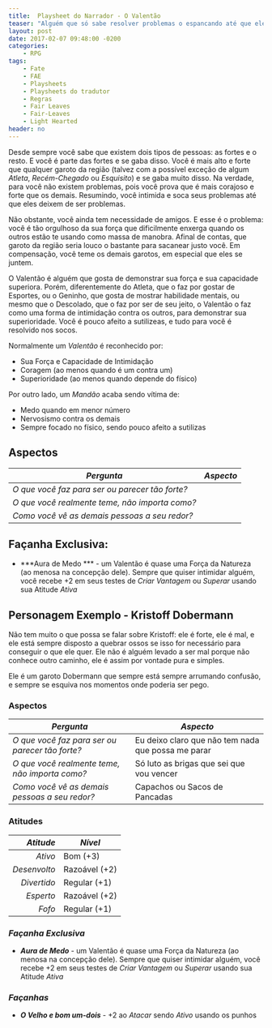 ```yaml
---
title:  Playsheet do Narrador - O Valentão
teaser: "Alguém que só sabe resolver problemas o espancando até que eles deixem de ser problemas"
layout: post
date: 2017-02-07 09:48:00 -0200
categories: 
    - RPG
tags:
    - Fate
    - FAE
    - Playsheets
    - Playsheets do tradutor
    - Regras
    - Fair Leaves
    - Fair-Leaves
    - Light Hearted
header: no
---
```



Desde sempre você sabe que existem dois tipos de pessoas: as fortes e o resto. E você é parte das fortes e se gaba disso. Você é mais alto e forte que qualquer garoto da região (talvez com a possível exceção de algum _Atleta_, _Recém-Chegado_ ou _Esquisito_) e se gaba muito disso. Na verdade, para você não existem problemas, pois você prova que é mais corajoso e forte que os demais. Resumindo, você intimida e soca seus problemas até que eles deixem de ser problemas.

Não obstante, você ainda tem necessidade de amigos. E esse é o problema: você é tão orgulhoso da sua força que dificilmente enxerga quando os outros estão te usando como massa de manobra. Afinal de contas, que garoto da região seria louco o bastante para sacanear justo você. Em compensação, você teme os demais garotos, em especial que eles se juntem.

O Valentão é alguém que gosta de demonstrar sua força e sua capacidade superiora. Porém, diferentemente do Atleta, que o faz por gostar de Esportes, ou o Geninho, que gosta de mostrar habilidade mentais, ou mesmo que o Descolado, que o faz por ser de seu jeito, o Valentão o faz como uma forma de intimidação contra os outros, para demonstrar sua superioridade. Você é pouco afeito a sutilizeas, e tudo para você é resolvido nos socos.

<!-- excerpt -->

Normalmente um _Valentão_ é reconhecido por:

+ Sua Força e Capacidade de Intimidação
+ Coragem (ao menos quando é um contra um)
+ Superioridade (ao menos quando depende do físico)

Por outro lado, um _Mandão_ acaba sendo vítima de:

+ Medo quando em menor número
+ Nervosismo contra os demais
+ Sempre focado no físico, sendo pouco afeito a sutilizas

## Aspectos

| ***Pergunta***                                 | ***Aspecto*** |
|------------------------------------------------|---------------|
| _O que você faz para ser ou parecer tão forte?_           |               |
| _O que você realmente teme, não importa como?_ |               |
| _Como você vê as demais pessoas a seu redor?_  |               | 

## Façanha Exclusiva:

+ ***Aura de Medo *** - um Valentão é quase uma Força da Natureza (ao menosa na concepção dele). Sempre que quiser intimidar alguém, você recebe +2 em seus testes de _Criar Vantagem_ ou _Superar_ usando sua Atitude _Ativa_

## Personagem Exemplo - Kristoff Dobermann

Não tem muito o que possa se falar sobre Kristoff: ele é forte, ele é mal, e ele está sempre disposto a quebrar ossos se isso for necessário para conseguir o que ele quer. Ele não é alguém levado a ser mal porque não conhece outro caminho, ele é assim por vontade pura e simples.

Ele é um garoto Dobermann que sempre está sempre arrumando confusão, e sempre se esquiva nos momentos onde poderia ser pego.

### __Aspectos__

| ***Pergunta***                                 | ***Aspecto*** |
|------------------------------------------------|---------------|
| _O que você faz para ser ou parecer tão forte?_           | Eu deixo claro que não tem nada que possa me parar |
| _O que você realmente teme, não importa como?_ | Só luto as brigas que sei que vou vencer   |
| _Como você vê as demais pessoas a seu redor?_  | Capachos ou Sacos de Pancadas | 


### __Atitudes__

| ***Atitude***  | ***Nível***   |
|---------------:|---------------|
| _Ativo_        | Bom (+3)      |
| _Desenvolto_   | Razoável (+2) |
| _Divertido_    | Regular (+1)  |
| _Esperto_      | Razoável (+2) |
| _Fofo_         | Regular (+1)  |

### ___Façanha Exclusiva___

+ ***Aura de Medo*** - um Valentão é quase uma Força da Natureza (ao menosa na concepção dele). Sempre que quiser intimidar alguém, você recebe +2 em seus testes de _Criar Vantagem_ ou _Superar_ usando sua Atitude _Ativa_

### ___Façanhas___

+ ***O Velho e bom um-dois*** - +2 ao _Atacar_ sendo _Ativo_ usando os punhos


